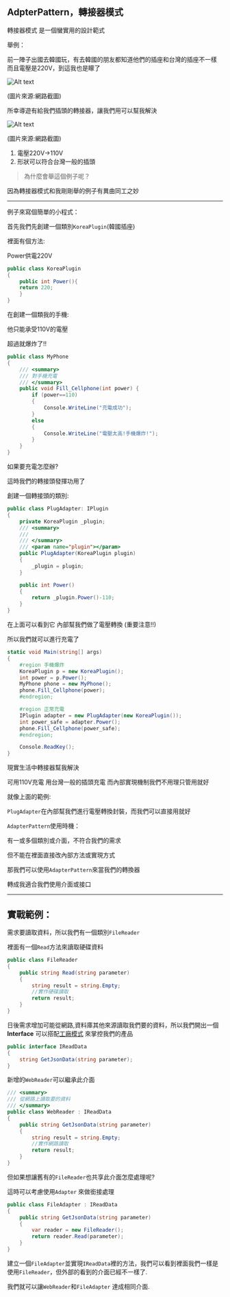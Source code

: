 ## AdpterPattern，轉接器模式

轉接器模式  是一個蠻實用的設計範式

舉例：

前一陣子出國去韓國玩，有去韓國的朋友都知道他們的插座和台灣的插座不一樣 而且電壓是220V，到這我也是矇了

![Alt text](https://az787680.vo.msecnd.net/user/%E4%B9%9D%E6%A1%83/fdbe4057-b2bd-40a8-8e62-150b8bac4f35/1492506304_59516.jpg "Optional title")

(圖片來源:網路截圖)

所幸導遊有給我們插頭的轉接器，讓我們用可以幫我解決

![Alt text](https://az787680.vo.msecnd.net/user/%E4%B9%9D%E6%A1%83/fdbe4057-b2bd-40a8-8e62-150b8bac4f35/1492506352_49069.jpg "Optional title")

(圖片來源:網路截圖)

1. 電壓220V->110V
2. 形狀可以符合台灣一般的插頭

> 為什麼會舉這個例子呢？

因為轉接器模式和我剛剛舉的例子有異曲同工之妙

-----

例子來寫個簡單的小程式：

首先我們先創建一個類別`KoreaPlugin`(韓國插座)

裡面有個方法:

Power供電220V

```C#
public class KoreaPlugin
{
    public int Power(){
    return 220;
    }
}
```

在創建一個類我的手機:

他只能承受110V的電壓

超過就爆炸了!!

```C#
public class MyPhone
{
    /// <summary>
    /// 對手機充電
    /// </summary>
    public void Fill_Cellphone(int power) {
        if (power==110)
        {
            Console.WriteLine("充電成功");
        }
        else
        {
            Console.WriteLine("電壓太高!手機爆炸!");
        }
    }
}
```

如果要充電怎麼辦?

這時我們的轉接頭發揮功用了

創建一個轉接頭的類別:

```C#
public class PlugAdapter: IPlugin
{
    private KoreaPlugin _plugin;
    /// <summary>
    /// 
    /// </summary>
    /// <param name="plugin"></param>
    public PlugAdapter(KoreaPlugin plugin) 
    {
        _plugin = plugin;
    }

    public int Power()
    {
        return _plugin.Power()-110;
    }
}
```

在上面可以看到它 內部幫我們做了電壓轉換 (重要注意!!)

所以我們就可以進行充電了

```c#
static void Main(string[] args)
{
    #region 手機爆炸
    KoreaPlugin p = new KoreaPlugin();
    int power = p.Power();
    MyPhone phone = new MyPhone();
    phone.Fill_Cellphone(power);
    #endregion;

    #region 正常充電
    IPlugin adapter = new PlugAdapter(new KoreaPlugin());
    int power_safe = adapter.Power();
    phone.Fill_Cellphone(power_safe);
    #endregion;

    Console.ReadKey();
}
```

現實生活中轉接器幫我解決

可用110V充電
用台灣一般的插頭充電
而內部實現機制我們不用理只管用就好

就像上面的範例:

`PlugAdapter`在內部幫我們進行電壓轉換封裝，而我們可以直接用就好

`AdapterPattern`使用時機：

有一或多個類別或介面，不符合我們的需求

但不能在裡面直接改內部方法或實現方式

那我們可以使用`AdapterPattern`來當我們的轉換器

轉成我適合我們使用介面或接口

-----

## 實戰範例：

需求要讀取資料，所以我們有一個類別`FileReader`

裡面有一個`Read`方法來讀取硬碟資料

```c#
public class FileReader
{
    public string Read(string parameter)
    {
        string result = string.Empty;
        //實作硬碟讀取
        return result;
    }
}
```

日後需求增加可能從網路,資料庫其他來源讀取我們要的資料，所以我們開出一個 **Interface** 可以搭配[工廠模式](https://github.com/isdaniel/DesignPattern/tree/master/DesignPattern/SimpleFactory) 來掌控我們的產品

```c#
public interface IReadData
{
    string GetJsonData(string parameter);
}
```

新增的`WebReader`可以繼承此介面

```c#
/// <summary>
/// 從網路上讀取要的資料
/// </summary>
public class WebReader : IReadData
{
    public string GetJsonData(string parameter)
    {
        string result = string.Empty;
        //實作網路讀取
        return result;
    }
}
```

但如果想讓舊有的`FileReader`也共享此介面怎麼處理呢?

這時可以考慮使用`Adapter` 來做銜接處理

```c#
public class FileAdapter : IReadData
{
    public string GetJsonData(string parameter)
    {
        var reader = new FileReader();
        return reader.Read(parameter);
    }
}
```

建立一個`FileAdapter`並實現`IReadData`裡的方法，我們可以看到裡面我們一樣是使用`FileReader`，但外部的看到的介面已經不一樣了.

我們就可以讓`WebReader`和`FileAdapter` 達成相同介面.


